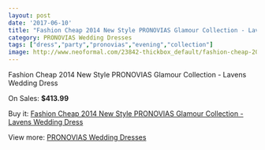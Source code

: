 ```yaml
---
layout: post
date: '2017-06-10'
title: "Fashion Cheap 2014 New Style PRONOVIAS Glamour Collection - Lavens Wedding Dress"
category: PRONOVIAS Wedding Dresses
tags: ["dress","party","pronovias","evening","collection"]
image: http://www.neoformal.com/23842-thickbox_default/fashion-cheap-2014-new-style-pronovias-glamour-collection-lavens-wedding-dress.jpg
---
```

Fashion Cheap 2014 New Style PRONOVIAS Glamour Collection - Lavens Wedding Dress

On Sales: **$413.99**
<a href="https://www.neoformal.com/en/pronovias-wedding-dresses-2014/8010-fashion-cheap-2014-new-style-pronovias-glamour-collection-lavens-wedding-dress.html"><amp-img layout="responsive" width="600" height="600" src="//www.neoformal.com/23842-thickbox_default/fashion-cheap-2014-new-style-pronovias-glamour-collection-lavens-wedding-dress.jpg" alt="Fashion Cheap 2014 New Style PRONOVIAS Glamour Collection - Lavens Wedding Dress 0" /></a>

Buy it: [Fashion Cheap 2014 New Style PRONOVIAS Glamour Collection - Lavens Wedding Dress](https://www.neoformal.com/en/pronovias-wedding-dresses-2014/8010-fashion-cheap-2014-new-style-pronovias-glamour-collection-lavens-wedding-dress.html "Fashion Cheap 2014 New Style PRONOVIAS Glamour Collection - Lavens Wedding Dress")

View more: [PRONOVIAS Wedding Dresses](https://www.neoformal.com/en/129-pronovias-wedding-dresses-2014 "PRONOVIAS Wedding Dresses")